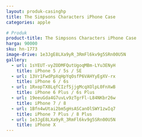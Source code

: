 ```yaml
---
layout: produk-casinghp
title: The Simpsons Characters iPhone Case
categories: apple

# Produk
product-title: The Simpsons Characters iPhone Case
harga: 90000
sku: hn-1773
image-drive: 1e3JgE8LXa9yR_3RmFl6kv9g5SRn00U5N
gallery:
  - url: 1sYEUT-vyZODMFQutUgoqMBm-LYu3ENyH
    title: iPhone 5 / 5s / SE
  - url: 13Vr1FwdPpXqHpYqOsfP6VAHYyEgXV-rx
    title: iPhone 6 / 6s
  - url: 1RxopTX8LqfCIzfSjjgMcqXOlpL0FnXwB
    title: iPhone 6 Plus / 6s Plus
  - url: 19eeuGda4G7uvLv9zTgrFl-L84NKbr26w
    title: iPhone 7 / 8
  - url: 1Bfn4wUtai2bm5gHsASCanOlSWY1zwIq7
    title: iPhone 7 Plus / 8 Plus
  - url: 1e3JgE8LXa9yR_3RmFl6kv9g5SRn00U5N
    title: iPhone X
---
```

